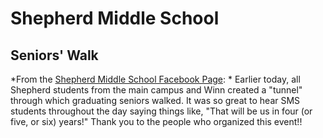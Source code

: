 # Shepherd Middle School

## Seniors' Walk

*From the [Shepherd Middle School Facebook Page](https://www.facebook.com/sms.shepherdmi/):
*
Earlier today, all Shepherd students from the main campus and Winn created a "tunnel" through which graduating seniors walked. It was so great to hear SMS students throughout the day saying things like, "That will be us in four (or five, or six) years!" Thank you to the people who organized this event!!


